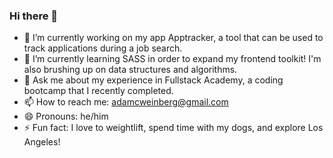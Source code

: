 ### Hi there 👋

- 🔭 I’m currently working on my app Apptracker, a tool that can be used to track applications during a job search.
- 🌱 I’m currently learning SASS in order to expand my frontend toolkit! I'm also brushing up on data structures and algorithms.
- 💬 Ask me about my experience in Fullstack Academy, a coding bootcamp that I recently completed.
- 📫 How to reach me: adamcweinberg@gmail.com
- 😄 Pronouns: he/him
- ⚡ Fun fact: I love to weightlift, spend time with my dogs, and explore Los Angeles!

